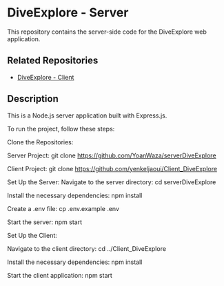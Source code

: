 # DiveExplore - Server
This repository contains the server-side code for the DiveExplore web application.

## Related Repositories
- [DiveExplore - Client](https://github.com/yenkeljaoui/Client_DiveExplore)

## Description

This is a Node.js server application built with Express.js.

To run the project, follow these steps:

Clone the Repositories:

Server Project:
git clone https://github.com/YoanWaza/serverDiveExplore

Client Project:
git clone https://github.com/yenkeljaoui/Client_DiveExplore

Set Up the Server:
Navigate to the server directory:
cd serverDiveExplore

Install the necessary dependencies:
npm install

Create a .env file:
cp .env.example .env

Start the server:
npm start

Set Up the Client:

Navigate to the client directory:
cd ../Client_DiveExplore

Install the necessary dependencies:
npm install

Start the client application:
npm start
